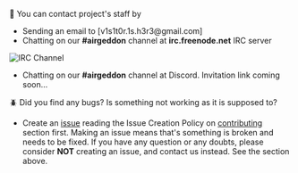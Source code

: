 :speech_balloon: You can contact project's staff by
- Sending an email to [v1s1t0r.1s.h3r3&#64;gmail.com]
- Chatting on our **#airgeddon** channel at **irc.freenode.net** IRC server

![IRC Channel](https://raw.githubusercontent.com/v1s1t0r1sh3r3/airgeddon/master/imgs/wiki/airgeddon_irc.png)

- Chatting on our **#airgeddon** channel at Discord. Invitation link coming soon...

:beetle: Did you find any bugs? Is something not working as it is supposed to?
- Create an [issue] reading the Issue Creation Policy on [contributing] section first. Making an issue means that's something is broken and needs to be fixed. If you have any question or any doubts, please consider **NOT** creating an issue, and contact us instead. See the section above.

[issue]: https://github.com/v1s1t0r1sh3r3/airgeddon/issues/new
[contributing]: https://github.com/v1s1t0r1sh3r3/airgeddon/blob/master/CONTRIBUTING.md